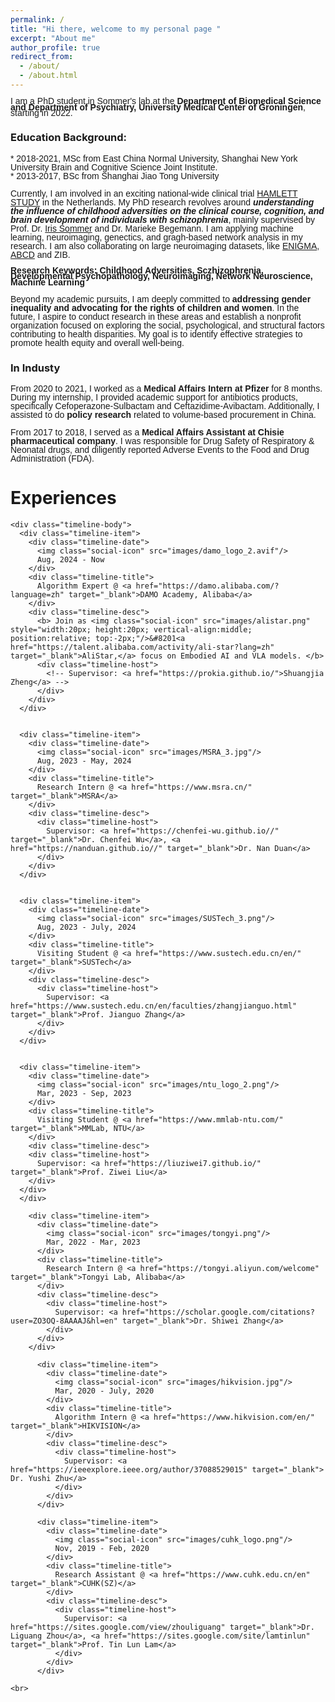 ```yaml
---
permalink: /
title: "Hi there, welcome to my personal page "
excerpt: "About me"
author_profile: true
redirect_from: 
  - /about/
  - /about.html
---
```

<span style="font-size: 14px; font-family: 'Arial', sans-serif; line-height: 0.7;">I am a PhD student in Sommer's lab at the **Department of Biomedical Science and Department of Psychiatry, University Medical Center of Groningen**, starting in 2022.</span><br>
### Education Background:
<span style="font-size: 14px; font-family: 'Arial', sans-serif; line-height: 1.0;">* 2018-2021, MSc from East China Normal University, Shanghai New York University Brain and Cognitive Science Joint Institute. </span><br>
<span style="font-size: 14px; font-family: 'Arial', sans-serif; line-height: 1.0;">* 2013-2017, BSc from Shanghai Jiao Tong University</span><br>

<span style="font-size: 14px; font-family: 'Arial', sans-serif; line-height: 1.0;">Currently, I am involved in an exciting national-wide clinical trial [HAMLETT STUDY](https://trialsjournal.biomedcentral.com/articles/10.1186/s13063-019-3822-5) in the Netherlands. My PhD research revolves around ***understanding the influence of childhood adversities on the clinical course, cognition, and brain development of individuals with schizophrenia***, mainly supervised by Prof. Dr. [Iris Sommer](https://scholar.google.ca/citations?user=CVy4SaUAAAAJ&hl=en) and Dr. Marieke Begemann. I am applying machine learning, neuroimaging, genectics, and gragh-based network analysis in my research. I am also collaborating on large neuroimaging datasets, like [ENIGMA](https://enigma.ini.usc.edu/), [ABCD](https://abcdstudy.org/) and ZIB. </span><br>

<span style="font-size: 14px; font-family: 'Arial', sans-serif; line-height: 0.7;">**Research Keywords: Childhood Adversities, Sczhizophrenia, Developmental Psychopathology, Neuroimaging, Network Neuroscience, Machine Learning**</span><br>

<span style="font-size: 14px; font-family: 'Arial', sans-serif; line-height: 1.0;">Beyond my academic pursuits, I am deeply committed to **addressing gender inequality and advocating for the rights of children and women**. In the future, I aspire to conduct research in these areas and establish a nonprofit organization focused on exploring the social, psychological, and structural factors contributing to health disparities. My goal is to identify effective strategies to promote health equity and overall well-being.</span><br>

### In Industy

<span style="font-size: 14px; font-family: 'Arial', sans-serif; line-height: 1.0;">From 2020 to 2021, I worked as a **Medical Affairs Intern at Pfizer** for 8 months. During my internship, I provided academic support for antibiotics products, specifically Cefoperazone-Sulbactam and Ceftazidime-Avibactam. Additionally, I assisted to do **policy research** related to volume-based procurement in China.</span><br>


<span style="font-size: 14px; font-family: 'Arial', sans-serif; line-height: 1.0;">From 2017 to 2018, I served as a **Medical Affairs Assistant at Chisie pharmaceutical company**. I was responsible for Drug Safety of Respiratory & Neonatal drugs, and diligently reported Adverse Events to the Food and Drug Administration (FDA).</span><br>

<!-- <div class="wrapper"> -->
  <div id="timeline" class="timeline-brief">
    <h1 class="md-heading text-left">
      <i class="fa fa-tasks" aria-hidden="true"></i>
      Experiences
    </h1>
  
    <div class="timeline-body">
      <div class="timeline-item">
        <div class="timeline-date">
          <img class="social-icon" src="images/damo_logo_2.avif"/>
          Aug, 2024 - Now
        </div>
        <div class="timeline-title">
          Algorithm Expert @ <a href="https://damo.alibaba.com/?language=zh" target="_blank">DAMO Academy, Alibaba</a>
        </div>
        <div class="timeline-desc">
          <b> Join as <img class="social-icon" src="images/alistar.png" style="width:20px; height:20px; vertical-align:middle; position:relative; top:-2px;"/>&#8201<a href="https://talent.alibaba.com/activity/ali-star?lang=zh" target="_blank">AliStar,</a> focus on Embodied AI and VLA models. </b>
          <div class="timeline-host">
            <!-- Supervisor: <a href="https://prokia.github.io/">Shuangjia Zheng</a> -->
          </div>
        </div>
      </div>
  
      
      <div class="timeline-item">
        <div class="timeline-date">
          <img class="social-icon" src="images/MSRA_3.jpg"/>
          Aug, 2023 - May, 2024
        </div>
        <div class="timeline-title">
          Research Intern @ <a href="https://www.msra.cn/" target="_blank">MSRA</a>
        </div>
        <div class="timeline-desc">
          <div class="timeline-host">
            Supervisor: <a href="https://chenfei-wu.github.io//" target="_blank">Dr. Chenfei Wu</a>, <a href="https://nanduan.github.io//" target="_blank">Dr. Nan Duan</a>
          </div>
        </div>
      </div>
  
      
      <div class="timeline-item">
        <div class="timeline-date">
          <img class="social-icon" src="images/SUSTech_3.png"/>
          Aug, 2023 - July, 2024
        </div>
        <div class="timeline-title">
          Visiting Student @ <a href="https://www.sustech.edu.cn/en/" target="_blank">SUSTech</a>
        </div>
        <div class="timeline-desc">
          <div class="timeline-host">
            Supervisor: <a href="https://www.sustech.edu.cn/en/faculties/zhangjianguo.html" target="_blank">Prof. Jianguo Zhang</a>
          </div>
        </div>
      </div>
  
      
      <div class="timeline-item">
        <div class="timeline-date">
          <img class="social-icon" src="images/ntu_logo_2.png"/>
          Mar, 2023 - Sep, 2023
        </div>
        <div class="timeline-title">
          Visiting Student @ <a href="https://www.mmlab-ntu.com/" target="_blank">MMLab, NTU</a>
        </div>
        <div class="timeline-desc">
        <div class="timeline-host">
          Supervisor: <a href="https://liuziwei7.github.io/" target="_blank">Prof. Ziwei Liu</a>
        </div>
      </div>
      </div>
  
        <div class="timeline-item">
          <div class="timeline-date">
            <img class="social-icon" src="images/tongyi.png"/>
            Mar, 2022 - Mar, 2023
          </div>
          <div class="timeline-title">
            Research Intern @ <a href="https://tongyi.aliyun.com/welcome" target="_blank">Tongyi Lab, Alibaba</a>
          </div>
          <div class="timeline-desc">
            <div class="timeline-host">
              Supervisor: <a href="https://scholar.google.com/citations?user=ZO3OQ-8AAAAJ&hl=en" target="_blank">Dr. Shiwei Zhang</a> 
            </div>
          </div>
        </div>
    
          <div class="timeline-item">
            <div class="timeline-date">
              <img class="social-icon" src="images/hikvision.jpg"/>
              Mar, 2020 - July, 2020
            </div>
            <div class="timeline-title">
              Algorithm Intern @ <a href="https://www.hikvision.com/en/" target="_blank">HIKVISION</a>
            </div>
            <div class="timeline-desc">
              <div class="timeline-host">
                Supervisor: <a href="https://ieeexplore.ieee.org/author/37088529015" target="_blank"> Dr. Yushi Zhu</a>
              </div>
            </div>
          </div>
      
          <div class="timeline-item">
            <div class="timeline-date">
              <img class="social-icon" src="images/cuhk_logo.png"/>
              Nov, 2019 - Feb, 2020
            </div>
            <div class="timeline-title">
              Research Assistant @ <a href="https://www.cuhk.edu.cn/en" target="_blank">CUHK(SZ)</a>
            </div>
            <div class="timeline-desc">
              <div class="timeline-host">
                Supervisor: <a href="https://sites.google.com/view/zhouliguang" target="_blank">Dr. Liguang Zhou</a>, <a href="https://sites.google.com/site/lamtinlun" target="_blank">Prof. Tin Lun Lam</a>
              </div>
            </div>
          </div>
  
    <br>
  </div>
  </div>

